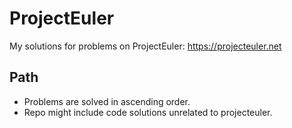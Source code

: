 # ProjectEuler

My solutions for problems on ProjectEuler: https://projecteuler.net

## Path

* Problems are solved in ascending order.
* Repo might include code solutions unrelated to projecteuler.

